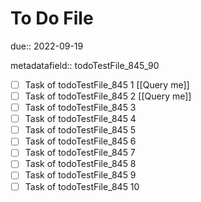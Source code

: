 # To Do File

due:: 2022-09-19

metadatafield:: todoTestFile_845_90

- [ ] Task of todoTestFile_845 1 [[Query me]]
- [ ] Task of todoTestFile_845 2 [[Query me]]
- [ ] Task of todoTestFile_845 3
- [ ] Task of todoTestFile_845 4
- [ ] Task of todoTestFile_845 5
- [ ] Task of todoTestFile_845 6
- [ ] Task of todoTestFile_845 7
- [ ] Task of todoTestFile_845 8
- [ ] Task of todoTestFile_845 9
- [ ] Task of todoTestFile_845 10